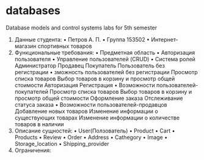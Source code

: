 # databases
Database models and control systems labs for 5th semester
1.	Данные студента:
  •	Петров А. П.
  •	Группа 153502
  •	Интернет-магазин спортивных товаров
2.	Функциональные требования:
  •	Предметная область
  •	Авторизация пользователя
  •	Управление пользователей (CRUD)
  •	Система ролей
      Администратор
    	Продавец
    	Покупатель
    	Пользователь без регистрации
  •	зможность пользователей без регистрации
    	Просмотр списка товаров
    	Выбор товаров в корзину и просмотр общей стоимости
    	Авторизация
    	Регистрация
  •	Возможности пользователей-покупателей
    	Просмотр списка товаров
    	Выбор товаров в корзину и просмотр общей стоимости
    	Оформление заказа
    	Отслеживание статуса заказа
  •	Возможности пользователей-продавцов
    	Добавление новых товаров
    	Изменение информации о существующих товарах
    	Изменение информации о количестве товаров в наличии
4.	Описание сущностей:
  •	User(Ползователь)
  •	Product
  •	Cart
  •	Products
  •	Review
  •	Order
  •	Address
  •	Cathegory
  •	Image
  •	Storage_location
  •	Shipping_provider
5.	Ограничения:
